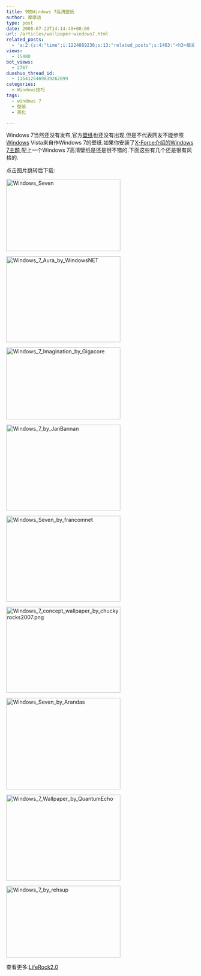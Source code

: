 ```yaml
---
title: 9枚Windows 7高清壁纸
author: 摩摩诘
type: post
date: 2008-07-22T14:14:49+00:00
url: /articles/wallpaper-windows7.html
related_posts:
  - 'a:2:{s:4:"time";i:1224889236;s:13:"related_posts";s:1463:"<h3>相关日志</h3><ul class="related_post"><li><a href="http://www.digglife.cn/articles/vista-theme-visual-style-download.html" title="7个漂亮的Vista主题(视觉样式)下载">7个漂亮的Vista主题(视觉样式)下载</a></li><li><a href="http://www.digglife.cn/articles/firefox3-themes-download-windows-mac.html" title="Windows XP,Vista和Mac版Firefox 3主题下载">Windows XP,Vista和Mac版Firefox 3主题下载</a></li><li><a href="http://www.digglife.cn/articles/4-windows-wallpaper-tricks.html" title="桌面美化:4个Windows壁纸相关技巧">桌面美化:4个Windows壁纸相关技巧</a></li><li><a href="http://www.digglife.cn/articles/vista-task-tips.html" title="给Window XP添加Vista风格的任务栏预览">给Window XP添加Vista风格的任务栏预览</a></li><li><a href="http://www.digglife.cn/articles/9-websites-you-can-get-free-icons.html" title="9个免费图标下载网站">9个免费图标下载网站</a></li><li><a href="http://www.digglife.cn/articles/20%e6%ac%be%e7%bb%9d%e5%af%b9%e4%b8%8d%e4%bc%9a%e8%ae%a9%e4%bd%a0%e5%a4%b1%e6%9c%9b%e7%9a%84wordpress%e6%a8%a1%e7%89%88.html" title="20款绝对不会让你失望的Wordpress模版.">20款绝对不会让你失望的Wordpress模版.</a></li><li><a href="http://www.digglife.cn/articles/8%e6%ac%be%e4%bc%98%e9%9b%85%e7%ae%80%e6%b4%81%e7%9a%84wordpress%e6%a8%a1%e7%89%88.html" title="8款优雅简洁的Wordpress模版">8款优雅简洁的Wordpress模版</a></li></ul>";}'
views:
  - 15480
bot_views:
  - 2767
duoshuo_thread_id:
  - 1154125469839262099
categories:
  - Windows技巧
tags:
  - windows 7
  - 壁纸
  - 美化

---
```

Windows 7当然还没有发布,官方<a title="壁纸相关文章" href="https://www.digglife.net/articles/tag/wallpaper" target="_blank">壁纸</a>也还没有出现,但是不代表网友不能参照<a title="Windows技巧" href="https://www.digglife.net/articles/category/windows-tricks" target="_blank">Windows</a> Vista来自作Windows 7的壁纸.如果你安装了<a title=" 精美的仿Windows 7 VS主题下载（适用于XP） " href="http://www.x-force.cn/article.asp?id=416" target="_blank">X-Force介绍的Windows 7主题</a>,配上一个Windows 7高清壁纸是还是很不错的.下面这些有几个还是很有风格的.

<!--more-->

点击图片跳转后下载:

<a href="http://youness-toulouse.deviantart.com/art/Windows-Seven-7-75595476" target="_blank"><img style="border: 0px none;" title="Windows_Seven" src="https://www.digglife.net/qiniu/2604/image/59e001c3b2609d36ccbb85402e3ed6a0.jpg" border="0" alt="Windows_Seven" width="304" height="192" /></a>

<a href="http://windowsnet.deviantart.com/art/Windows-7-Aura-78287338" target="_blank"><img style="border: 0px none;" title="Windows_7_Aura_by_WindowsNET" src="https://www.digglife.net/qiniu/2604/image/af4be9a4b96e2e719130cd60b3d16e9b.jpg" border="0" alt="Windows_7_Aura_by_WindowsNET" width="304" height="229" /></a>

<a href="http://gigacore.deviantart.com/art/Windows-7-Imagination-75970673" target="_blank"><img style="border: 0px none;" title="Windows_7_Imagination_by_Gigacore" src="https://www.digglife.net/qiniu/2604/image/cf2efed2271da0cf253b9066c728bf32.jpg" border="0" alt="Windows_7_Imagination_by_Gigacore" width="304" height="192" /></a>

<a href="http://janbannan.deviantart.com/art/Windows-7-75052873" target="_blank"><img style="border: 0px none;" title="Windows_7_by_JanBannan" src="https://www.digglife.net/qiniu/2604/image/926d9640878025d11a4f3341a07a3f22.jpg" border="0" alt="Windows_7_by_JanBannan" width="304" height="229" /></a>

<a href="http://francomnet.deviantart.com/art/Windows-Seven-48936578" target="_blank"><img style="border: 0px none;" title="Windows_Seven_by_francomnet" src="https://www.digglife.net/qiniu/2604/image/1bd555fb904ed7ce710fb13e7569368b.jpg" border="0" alt="Windows_Seven_by_francomnet" width="304" height="229" /></a>

<a href="http://chuckyrocks2007.deviantart.com/art/Windows-7-concept-wallpaper-77398854" target="_blank"><img style="border: 0px none;" title="Windows_7_concept_wallpaper_by_chuckyrocks2007.png" src="https://www.digglife.net/qiniu/2604/image/3770b121cca962a5ac21f2a7d6fa3950.jpg" border="0" alt="Windows_7_concept_wallpaper_by_chuckyrocks2007.png" width="304" height="229" /></a>

<a href="http://arandas.deviantart.com/art/Windows-Seven-83589714" target="_blank"><img style="border: 0px none;" title="Windows_Seven_by_Arandas" src="https://www.digglife.net/qiniu/2604/image/0ad533f5708e5695d9dc6145c504e048.jpg" border="0" alt="Windows_Seven_by_Arandas" width="304" height="244" /></a>

<a href="http://quantumecho.deviantart.com/art/Windows-7-Wallpaper-91404657" target="_blank"><img style="border: 0px none;" title="Windows_7_Wallpaper_by_QuantumEcho" src="https://www.digglife.net/qiniu/2604/image/6192fa7ed088a6ff5ef15316a040ecb5.jpg" border="0" alt="Windows_7_Wallpaper_by_QuantumEcho" width="304" height="229" /></a>

<a href="http://rehsup.deviantart.com/art/Windows-7-85995324" target="_blank"><img style="border: 0px none;" title="Windows_7_by_rehsup" src="https://www.digglife.net/qiniu/2604/image/a511d9199ed85b90c22d115cceb82f15.jpg" border="0" alt="Windows_7_by_rehsup" width="304" height="192" /></a>

查看更多:<a title="Download Free Windows 7 High Resolution Wallpapers" href="http://www.nirmaltv.com/2008/07/18/windows-7-wallpapers/" target="_blank">LifeRock2.0</a>

